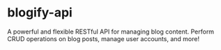 # blogify-api
 A powerful and flexible RESTful API for managing blog content. Perform CRUD operations on blog posts, manage user accounts, and more!
